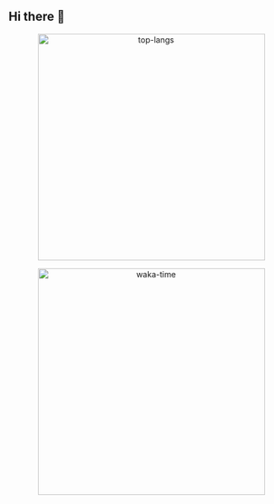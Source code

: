 ## Hi there 👋


<!-- stats -->
<!-- <img alt="my-stats" src="https://github-readme-stats.vercel.app/api?username=shiddiqmukhlas"/> -->

<!-- Top Languages -->
<p align="center">
  <img width = 400 alt="top-langs" src="https://github-readme-stats.vercel.app/api/top-langs/?username=shiddiqmukhlas&layout=compact&theme=dark"/>  
</p>

<!-- Waka Time -->
<p align="center">
  <img width = 400 alt="waka-time" src="https://github-readme-stats.vercel.app/api/wakatime?username=shiddiqmukhlas&theme=dark"/>
</p>

